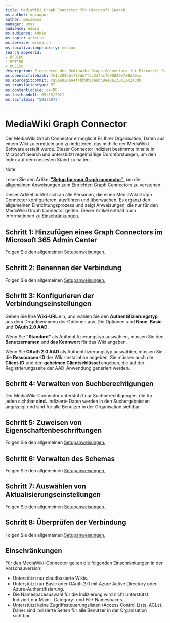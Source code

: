```yaml
---
title: MediaWiki Graph Connector für Microsoft Search
ms.author: mecampos
author: mecampos
manager: umas
audience: Admin
ms.audience: Admin
ms.topic: article
ms.service: mssearch
ms.localizationpriority: medium
search.appverid:
- BFB160
- MET150
- MOE150
description: Einrichten des MediaWiki-Graph-Connectors für Microsoft Search
ms.openlocfilehash: 7e1c308eb1785dd7fec23fac7e9002957a0d50ca
ms.sourcegitcommit: ca5ee826ba4f4bb9b9baabc9ae8a130011c2a3d0
ms.translationtype: MT
ms.contentlocale: de-DE
ms.lasthandoff: 09/15/2021
ms.locfileid: "59376073"
---
```

<!---Previous ms.author: monaray --->

# <a name="mediawiki-graph-connector"></a>MediaWiki Graph Connector

Der MediaWiki Graph Connector ermöglicht Es Ihrer Organisation, Daten aus einem Wiki zu ermitteln und zu indizieren, das mithilfe der MediaWiki-Software erstellt wurde. Dieser Connector indiziert bestimmte Inhalte in Microsoft Search und unterstützt regelmäßige Durchforstungen, um den Index auf dem neuesten Stand zu halten.

> [!NOTE]
> Lesen Sie den Artikel [**"Setup for your Graph connector",**](configure-connector.md) um die allgemeinen Anweisungen zum Einrichten Graph Connectors zu verstehen.

Dieser Artikel richtet sich an alle Personen, die einen MediaWiki Graph Connector konfigurieren, ausführen und überwachen. Es ergänzt den allgemeinen Einrichtungsprozess und zeigt Anweisungen, die nur für den MediaWiki Graph Connector gelten. Dieser Artikel enthält auch Informationen zu [Einschränkungen.](#limitations)

<!---## Before you get started-->

<!---Insert "Before you get started" recommendations for this data source-->

## <a name="step-1-add-a-graph-connector-in-the-microsoft-365-admin-center"></a>Schritt 1: Hinzufügen eines Graph Connectors im Microsoft 365 Admin Center

Folgen Sie den allgemeinen [Setupanweisungen.](./configure-connector.md)
<!---If the above phrase does not apply, delete it and insert specific details for your data source that are different from general setup instructions.-->

## <a name="step-2-name-the-connection"></a>Schritt 2: Benennen der Verbindung

Folgen Sie den allgemeinen [Setupanweisungen.](./configure-connector.md)
<!---If the above phrase does not apply, delete it and insert specific details for your data source that are different from general setup instructions.-->

## <a name="step-3-configure-the-connection-settings"></a>Schritt 3: Konfigurieren der Verbindungseinstellungen

Geben Sie Ihre **Wiki-URL** ein, und wählen Sie den **Authentifizierungstyp** aus dem Dropdownmenü der Optionen aus. Die Optionen sind **None**, **Basic** und **OAuth 2.0 AAD**.

Wenn Sie **"Standard"** als Authentifizierungstyp auswählen, müssen Sie den **Benutzernamen** und **das Kennwort** für das Wiki angeben.

Wenn Sie **OAuth 2.0 AAD** als Authentifizierungstyp auswählen, müssen Sie die **Ressourcen-ID** der Wiki-Installation angeben. Sie müssen auch die **Client-ID** und den **geheimen Clientschlüssel** angeben, die auf der Registrierungsseite der AAD-Anwendung generiert werden.

## <a name="step-4-manage-search-permissions"></a>Schritt 4: Verwalten von Suchberechtigungen

Der MediaWiki-Connector unterstützt nur Suchberechtigungen, die für jeden sichtbar **sind.** Indizierte Daten werden in den Suchergebnissen angezeigt und sind für alle Benutzer in der Organisation sichtbar.

## <a name="step-5-assign-property-labels"></a>Schritt 5: Zuweisen von Eigenschaftenbeschriftungen

Folgen Sie den allgemeinen [Setupanweisungen.](./configure-connector.md)
<!---If the above phrase does not apply, delete it and insert specific details for your data source that are different from general setup instructions.-->

## <a name="step-6-manage-schema"></a>Schritt 6: Verwalten des Schemas

Folgen Sie den allgemeinen [Setupanweisungen.](./configure-connector.md)
<!---If the above phrase does not apply, delete it and insert specific details for your data source that are different from general setup instructions.-->

## <a name="step-7-choose-refresh-settings"></a>Schritt 7: Auswählen von Aktualisierungseinstellungen

Folgen Sie den allgemeinen [Setupanweisungen.](./configure-connector.md)
<!---If the above phrase does not apply, delete it and insert specific details for your data source that are different from general setup instructions.-->

## <a name="step-8-review-connection"></a>Schritt 8: Überprüfen der Verbindung

Folgen Sie den allgemeinen [Setupanweisungen.](./configure-connector.md)
<!---If the above phrase does not apply, delete it and insert specific details for your data source that are different from general setup instructions.-->

<!---## Troubleshooting-->
<!---To be added-->

## <a name="limitations"></a>Einschränkungen

Für den MediaWiki-Connector gelten die folgenden Einschränkungen in der Vorschauversion:

* Unterstützt nur cloudbasierte Wikis.
* Unterstützt nur Basic oder OAuth 2.0 mit Azure Active Directory oder Azure-Authentifizierung.
* Die Namespaceauswahl für die Indizierung wird nicht unterstützt. Indiziert nur Main-, Category- und File-Namespaces.
* Unterstützt keine Zugriffssteuerungslisten (Access Control Lists, ACLs). Daher sind indizierte Seiten für alle Benutzer in der Organisation sichtbar.